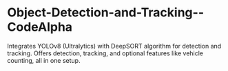 # Object-Detection-and-Tracking--CodeAlpha
Integrates YOLOv8 (Ultralytics) with DeepSORT algorithm for detection and tracking. Offers detection, tracking, and optional features like vehicle counting, all in one setup.
